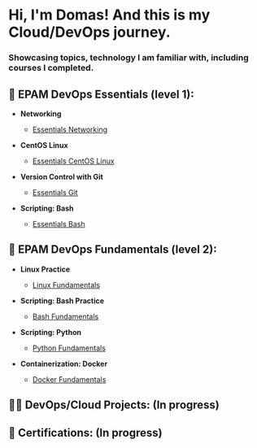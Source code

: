 <h1>Hi, I'm Domas! And this is my Cloud/DevOps journey.
<h3>Showcasing topics, technology I am familiar with, including courses I completed.</h3>

<h2> 📘 EPAM DevOps Essentials (level 1):</h2>

- <b>Networking</b>
  - [Essentials Networking](https://github.com/DomasMas0303/Networking)
    
- <b>CentOS Linux</b>
  - [Essentials CentOS Linux](https://github.com/DomasMas0303/Essentials-CentOS-Linux)
 
- <b>Version Control with Git</b>
  - [Essentials Git](https://github.com/DomasMas0303/Essentials-Git)

- <b>Scripting: Bash</b>
  - [Essentials Bash](https://github.com/DomasMas0303/Essentials-Bash)
     
<h2> 📕 EPAM DevOps Fundamentals (level 2):</h2>

- <b>Linux Practice</b>

  - [Linux Fundamentals](https://github.com/DomasMas0303/Linux-Fundamentals)
 
- <b>Scripting: Bash Practice</b>

  - [Bash Fundamentals](https://github.com/DomasMas0303/Bash-Fundamentals)

- <b>Scripting: Python</b>

  - [Python Fundamentals](https://github.com/DomasMas0303/Python-Fundamentals)

- <b>Containerization: Docker</b>

  - [Docker Fundamentals](https://github.com/DomasMas0303/Docker-Fundamentals)

<h2> 👨‍💻 DevOps/Cloud Projects: (In progress)</h2>

<h2> 📃 Certifications: (In progress)</h2>


[linkedin]: https://linkedin.com/in/joshmadakor

<!--
**joshmadakor1/joshmadakor1** is a ✨ _special_ ✨ repository because its `README.md` (this file) appears on your GitHub profile.

Here are some ideas to get you started:

- 🔭 I’m currently working on ...
- 🌱 I’m currently learning ...
- 👯 I’m looking to collaborate on ...
- 🤔 I’m looking for help with ...
- 💬 Ask me about ...
- 📫 How to reach me: ...
- 😄 Pronouns: ...
- ⚡ Fun fact: ...
-->
